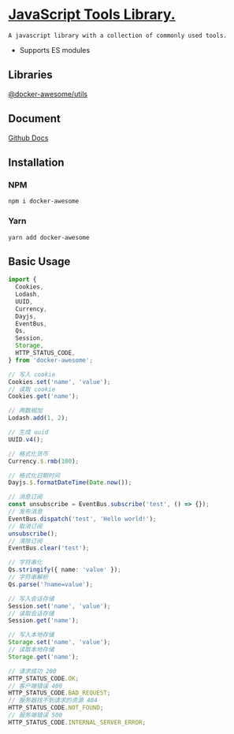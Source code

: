 # [JavaScript Tools Library.](https://docker-awesome.github.io/docker-awesome/)

`A javascript library with a collection of commonly used tools.`

- Supports ES modules

## Libraries

[@docker-awesome/utils](https://www.npmjs.com/package/@docker-awesome/utils)

## Document

[Github Docs](https://docker-awesome.github.io/docker-awesome/)

## Installation

### NPM

`npm i docker-awesome`

### Yarn

`yarn add docker-awesome`

## Basic Usage

```ts
import {
  Cookies,
  Lodash,
  UUID,
  Currency,
  Dayjs,
  EventBus,
  Qs,
  Session,
  Storage,
  HTTP_STATUS_CODE,
} from 'docker-awesome';

// 写入 cookie
Cookies.set('name', 'value');
// 读取 cookie
Cookies.get('name');

// 两数相加
Lodash.add(1, 2);

// 生成 uuid
UUID.v4();

// 格式化货币
Currency.$.rmb(100);

// 格式化日期时间
Dayjs.$.formatDateTime(Date.now());

// 消息订阅
const unsubscribe = EventBus.subscribe('test', () => {});
// 发布消息
EventBus.dispatch('test', 'Hello world!');
// 取消订阅
unsubscribe();
// 清除订阅
EventBus.clear('test');

// 字符串化
Qs.stringify({ name: 'value' });
// 字符串解析
Qs.parse('?name=value');

// 写入会话存储
Session.set('name', 'value');
// 读取会话存储
Session.get('name');

// 写入本地存储
Storage.set('name', 'value');
// 读取本地存储
Storage.get('name');

// 请求成功 200
HTTP_STATUS_CODE.OK;
// 客户端错误 400
HTTP_STATUS_CODE.BAD_REQUEST;
// 服务器找不到请求的资源 404
HTTP_STATUS_CODE.NOT_FOUND;
// 服务端错误 500
HTTP_STATUS_CODE.INTERNAL_SERVER_ERROR;
```

